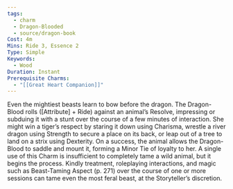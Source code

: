 ```yaml
---
tags:
  - charm
  - Dragon-Blooded
  - source/dragon-book
Cost: 4m
Mins: Ride 3, Essence 2
Type: Simple
Keywords:
  - Wood
Duration: Instant
Prerequisite Charms:
  - "[[Great Heart Companion]]"
---
```

Even the mightiest beasts learn to bow before the dragon. The Dragon-Blood rolls ([Attribute] + Ride) against an animal’s Resolve, impressing or subduing it with a stunt over the course of a few minutes of interaction. She might win a tiger’s respect by staring it down using Charisma, wrestle a river dragon using Strength to secure a place on its back, or leap out of a tree to land on a strix using Dexterity. On a success, the animal allows the Dragon-Blood to saddle and mount it, forming a Minor Tie of loyalty to her. A single use of this Charm is insufficient to completely tame a wild animal, but it begins the process. Kindly treatment, roleplaying interactions, and magic such as Beast-Taming Aspect (p. 271) over the course of one or more sessions can tame even the most feral beast, at the Storyteller’s discretion.